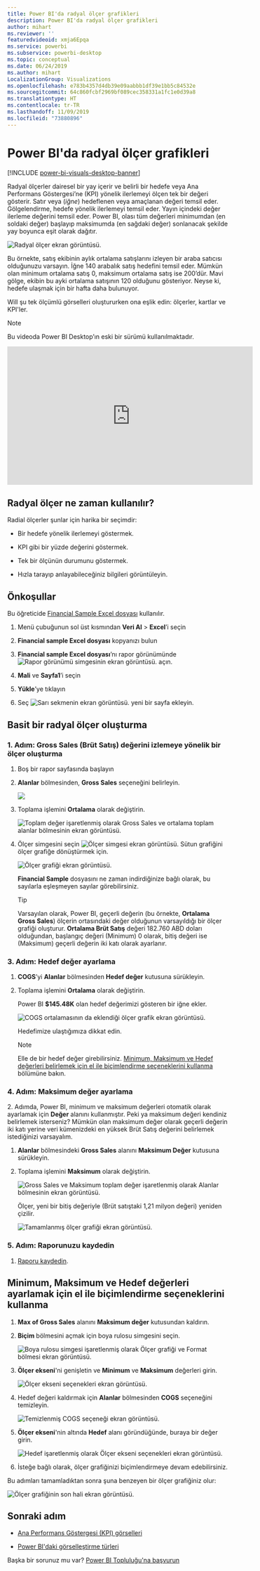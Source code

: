 ```yaml
---
title: Power BI'da radyal ölçer grafikleri
description: Power BI'da radyal ölçer grafikleri
author: mihart
ms.reviewer: ''
featuredvideoid: xmja6Epqa
ms.service: powerbi
ms.subservice: powerbi-desktop
ms.topic: conceptual
ms.date: 06/24/2019
ms.author: mihart
LocalizationGroup: Visualizations
ms.openlocfilehash: e783b4357d4db39e09aabbb1df39e1bb5c84532e
ms.sourcegitcommit: 64c860fcbf2969bf089cec358331a1fc1e0d39a8
ms.translationtype: HT
ms.contentlocale: tr-TR
ms.lasthandoff: 11/09/2019
ms.locfileid: "73880896"
---
```

# <a name="radial-gauge-charts-in-power-bi"></a>Power BI'da radyal ölçer grafikleri

[!INCLUDE [power-bi-visuals-desktop-banner](../includes/power-bi-visuals-desktop-banner.md)]

Radyal ölçerler dairesel bir yay içerir ve belirli bir hedefe veya Ana Performans Göstergesi’ne (KPI) yönelik ilerlemeyi ölçen tek bir değeri gösterir. Satır veya (*iğne*) hedeflenen veya amaçlanan değeri temsil eder. Gölgelendirme, hedefe yönelik ilerlemeyi temsil eder. Yayın içindeki değer ilerleme değerini temsil eder. Power BI, olası tüm değerleri minimumdan (en soldaki değer) başlayıp maksimumda (en sağdaki değer) sonlanacak şekilde yay boyunca eşit olarak dağıtır.

![Radyal ölçer ekran görüntüsü.](media/power-bi-visualization-radial-gauge-charts/gauge-m.png)

Bu örnekte, satış ekibinin aylık ortalama satışlarını izleyen bir araba satıcısı olduğunuzu varsayın. İğne 140 arabalık satış hedefini temsil eder. Mümkün olan minimum ortalama satış 0, maksimum ortalama satış ise 200’dür.  Mavi gölge, ekibin bu ayki ortalama satışının 120 olduğunu gösteriyor. Neyse ki, hedefe ulaşmak için bir hafta daha bulunuyor.

Will şu tek ölçümlü görselleri oluştururken ona eşlik edin: ölçerler, kartlar ve KPI'ler.
   > [!NOTE]
   > Bu videoda Power BI Desktop’ın eski bir sürümü kullanılmaktadır.
   > 
   > 
<iframe width="560" height="315" src="https://www.youtube.com/embed/xmja6EpqaO0?list=PL1N57mwBHtN0JFoKSR0n-tBkUJHeMP2cP" frameborder="0" allowfullscreen></iframe>

## <a name="when-to-use-a-radial-gauge"></a>Radyal ölçer ne zaman kullanılır?

Radial ölçerler şunlar için harika bir seçimdir:

* Bir hedefe yönelik ilerlemeyi göstermek.

* KPI gibi bir yüzde değerini göstermek.

* Tek bir ölçünün durumunu göstermek.

* Hızla tarayıp anlayabileceğiniz bilgileri görüntüleyin.

## <a name="prerequisites"></a>Önkoşullar

Bu öğreticide [Financial Sample Excel dosyası](https://download.microsoft.com/download/9/6/D/96DDC2FF-2568-491D-AAFA-AFDD6F763AE3/Retail%20Analysis%20Sample%20PBIX.pbix) kullanılır.

1. Menü çubuğunun sol üst kısmından **Veri Al** > **Excel**’i seçin
   
2. **Financial sample Excel dosyası** kopyanızı bulun

1. **Financial sample Excel dosyası**’nı rapor görünümünde ![Rapor görünümü simgesinin ekran görüntüsü.](media/power-bi-visualization-kpi/power-bi-report-view.png) açın.

1. **Mali** ve **Sayfa1**’i seçin

1. **Yükle**’ye tıklayın

1. Seç ![Sarı sekmenin ekran görüntüsü.](media/power-bi-visualization-kpi/power-bi-yellow-tab.png) yeni bir sayfa ekleyin.



## <a name="create-a-basic-radial-gauge"></a>Basit bir radyal ölçer oluşturma

### <a name="step-1-create-a-gauge-to-track-gross-sales"></a>1\. Adım: Gross Sales (Brüt Satış) değerini izlemeye yönelik bir ölçer oluşturma

1. Boş bir rapor sayfasında başlayın

1. **Alanlar** bölmesinden, **Gross Sales** seçeneğini belirleyin.

   ![](media/power-bi-visualization-radial-gauge-charts/grosssalesvalue-new.png)

1. Toplama işlemini **Ortalama** olarak değiştirin.

   ![Toplam değer işaretlenmiş olarak Gross Sales ve ortalama toplam alanlar bölmesinin ekran görüntüsü.](media/power-bi-visualization-radial-gauge-charts/changetoaverage-new.png)

1. Ölçer simgesini seçin ![Ölçer simgesi ekran görüntüsü.](media/power-bi-visualization-radial-gauge-charts/gaugeicon-new.png) Sütun grafiğini ölçer grafiğe dönüştürmek için.

    ![Ölçer grafiği ekran görüntüsü.](media/power-bi-visualization-radial-gauge-charts/gauge-no-target.png)

    **Financial Sample** dosyasını ne zaman indirdiğinize bağlı olarak, bu sayılarla eşleşmeyen sayılar görebilirsiniz.

    > [!TIP]
    > Varsayılan olarak, Power BI, geçerli değerin (bu örnekte, **Ortalama Gross Sales**) ölçerin ortasındaki değer olduğunun varsayıldığı bir ölçer grafiği oluşturur. **Ortalama Brüt Satış** değeri 182.760 ABD doları olduğundan, başlangıç değeri (Minimum) 0 olarak, bitiş değeri ise (Maksimum) geçerli değerin iki katı olarak ayarlanır.

### <a name="step-3-set-a-target-value"></a>3\. Adım: Hedef değer ayarlama

1. **COGS**’yi **Alanlar** bölmesinden **Hedef değer** kutusuna sürükleyin.

1. Toplama işlemini **Ortalama** olarak değiştirin.

   Power BI **$145.48K** olan hedef değerimizi gösteren bir iğne ekler.

   ![COGS ortalamasının da eklendiği ölçer grafik ekran görüntüsü.](media/power-bi-visualization-radial-gauge-charts/gaugeinprogress-new.png)

    Hedefimize ulaştığımıza dikkat edin.

   > [!NOTE]
   > Elle de bir hedef değer girebilirsiniz. [Minimum, Maksimum ve Hedef değerleri belirlemek için el ile biçimlendirme seçeneklerini kullanma](#use-manual-format-options-to-set-minimum-maximum-and-target-values) bölümüne bakın.

### <a name="step-4-set-a-maximum-value"></a>4\. Adım: Maksimum değer ayarlama

2\. Adımda, Power BI, minimum ve maksimum değerleri otomatik olarak ayarlamak için **Değer** alanını kullanmıştır. Peki ya maksimum değeri kendiniz belirlemek isterseniz? Mümkün olan maksimum değer olarak geçerli değerin iki katı yerine veri kümenizdeki en yüksek Brüt Satış değerini belirlemek istediğinizi varsayalım.

1. **Alanlar** bölmesindeki **Gross Sales** alanını **Maksimum Değer** kutusuna sürükleyin.

1. Toplama işlemini **Maksimum** olarak değiştirin.

   ![Gross Sales ve Maksimum toplam değer işaretlenmiş olarak Alanlar bölmesinin ekran görüntüsü.](media/power-bi-visualization-radial-gauge-charts/setmaximum-new.png)

   Ölçer, yeni bir bitiş değeriyle (Brüt satıştaki 1,21 milyon değeri) yeniden çizilir.

   ![Tamamlanmış ölçer grafiği ekran görüntüsü.](media/power-bi-visualization-radial-gauge-charts/power-bi-final-gauge.png)

### <a name="step-5-save-your-report"></a>5\. Adım: Raporunuzu kaydedin

1. [Raporu kaydedin](../service-report-save.md).

## <a name="use-manual-format-options-to-set-minimum-maximum-and-target-values"></a>Minimum, Maksimum ve Hedef değerleri ayarlamak için el ile biçimlendirme seçeneklerini kullanma

1. **Max of Gross Sales** alanını **Maksimum değer** kutusundan kaldırın.

1. **Biçim** bölmesini açmak için boya rulosu simgesini seçin.

   ![Boya rulosu simgesi işaretlenmiş olarak Ölçer grafiği ve Format bölmesi ekran görüntüsü.](media/power-bi-visualization-radial-gauge-charts/power-bi-roller.png)

1. **Ölçer ekseni**'ni genişletin ve **Minimum** ve **Maksimum** değerleri girin.

    ![Ölçer ekseni seçenekleri ekran görüntüsü.](media/power-bi-visualization-radial-gauge-charts/power-bi-gauge-axis.png)

1. Hedef değeri kaldırmak için **Alanlar** bölmesinden **COGS** seçeneğini temizleyin.

    ![Temizlenmiş COGS seçeneği ekran görüntüsü.](media/power-bi-visualization-radial-gauge-charts/pbi-remove-target.png)

1. **Ölçer ekseni**'nin altında **Hedef** alanı göründüğünde, buraya bir değer girin.

     ![Hedef işaretlenmiş olarak Ölçer ekseni seçenekleri ekran görüntüsü.](media/power-bi-visualization-radial-gauge-charts/power-bi-gauge-target.png)

1. İsteğe bağlı olarak, ölçer grafiğinizi biçimlendirmeye devam edebilirsiniz.

Bu adımları tamamladıktan sonra şuna benzeyen bir ölçer grafiğiniz olur:

![Ölçer grafiğinin son hali ekran görüntüsü.](media/power-bi-visualization-radial-gauge-charts/power-bi-final.png)

## <a name="next-step"></a>Sonraki adım

* [Ana Performans Göstergesi (KPI) görselleri](power-bi-visualization-kpi.md)

* [Power BI'daki görselleştirme türleri](power-bi-visualization-types-for-reports-and-q-and-a.md)

Başka bir sorunuz mu var? [Power BI Topluluğu'na başvurun](https://community.powerbi.com/)
